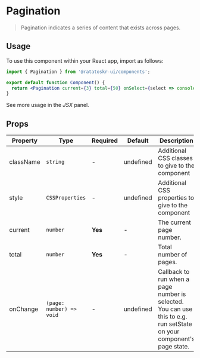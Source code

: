 # Pagination

> Pagination indicates a series of content that exists across pages.

## Usage

To use this component within your React app, import as follows:

```jsx
import { Pagination } from '@ratatoskr-ui/components';

export default function Component() {
  return <Pagination current={3} total={50} onSelect={select => console.log('selected', select)} />;
}
```

See more usage in the _JSX_ panel.

## Props

| Property  | Type                     | Required | Default   | Description                                                                                                           |
| --------- | ------------------------ | -------- | --------- | --------------------------------------------------------------------------------------------------------------------- |
| className | `string`                 | -        | undefined | Additional CSS classes to give to the component                                                                       |
| style     | `CSSProperties`          | -        | undefined | Additional CSS properties to give to the component                                                                    |
| current   | `number`                 | **Yes**  | -         | The current page number.                                                                                              |
| total     | `number`                 | **Yes**  | -         | Total number of pages.                                                                                                |
| onChange  | `(page: number) => void` | -        | undefined | Callback to run when a page number is selected. You can use this to e.g. run setState on your component's page state. |
